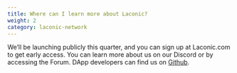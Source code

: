 ```yaml
---
title: Where can I learn more about Laconic?
weight: 2
category: laconic-network
---
```


We’ll be launching publicly this quarter, and you can sign up at Laconic.com to get early access. You can learn more about us on our Discord or by accessing the Forum. DApp developers can find us on [Github](https://github.com/LaconicNetwork).
